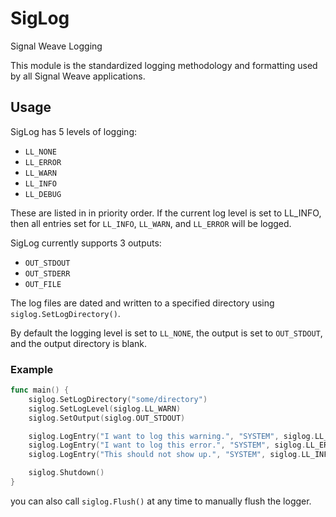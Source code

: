 # SigLog
Signal Weave Logging

This module is the standardized logging methodology and formatting used by all
Signal Weave applications.

## Usage

SigLog has 5 levels of logging:

* `LL_NONE`
* `LL_ERROR`
* `LL_WARN`
* `LL_INFO`
* `LL_DEBUG`

These are listed in in priority order. If the current log level is set to
LL_INFO, then all entries set for `LL_INFO`, `LL_WARN`, and `LL_ERROR` will be
logged.

SigLog currently supports 3 outputs:

* `OUT_STDOUT`
* `OUT_STDERR`
* `OUT_FILE`

The log files are dated and written to a specified directory using
`siglog.SetLogDirectory()`.

By default the logging level is set to `LL_NONE`, the output is set to
`OUT_STDOUT`, and the output directory is blank.

### Example

```go
func main() {
    siglog.SetLogDirectory("some/directory")
    siglog.SetLogLevel(siglog.LL_WARN)
    siglog.SetOutput(siglog.OUT_STDOUT)

    siglog.LogEntry("I want to log this warning.", "SYSTEM", siglog.LL_WARN)
    siglog.LogEntry("I want to log this error.", "SYSTEM", siglog.LL_ERROR)
    siglog.LogEntry("This should not show up.", "SYSTEM", siglog.LL_INFO)

    siglog.Shutdown()
}
```

you can also call `siglog.Flush()` at any time to manually flush the logger.
